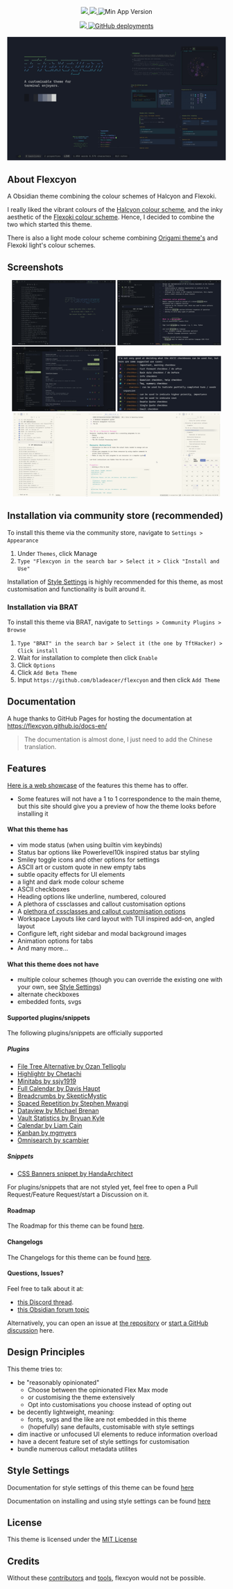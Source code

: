 <p align="center">
    <a href="https://www.moritzjung.dev/obsidian-stats/themes/flexcyon">
        <img src="https://img.shields.io/badge/dynamic/json?query=%24%5B%22flexcyon%22%5D.download&url=https%3A%2F%2Freleases.obsidian.md%2Fstats%2Ftheme&style=for-the-badge&label=Downloads&logo=obsidian" referrerpolicy="noreferrer">
    </a>
    <a href="https://github.com/bladeacer/flexcyon/blob/master/LICENSE">
        <img src="https://img.shields.io/github/license/bladeacer/flexcyon?style=for-the-badge" referrerpolicy="noreferrer"> 
    </a>
    <img alt="Min App Version" src="https://img.shields.io/github/manifest-json/minAppVersion/bladeacer/flexcyon?style=for-the-badge&logo=semver">
</p>
<div align="center">
    <a href="https://github.com/bladeacer/flexcyon/releases/latest">
        <img src="https://img.shields.io/github/v/release/bladeacer/flexcyon?style=for-the-badge&sort=semver&logo=semantic-release" referrerpolicy="noreferrer">
    </a>
    <a href="https://flexcyon.github.io/docs-en/">
        <img alt="GitHub deployments" src="https://img.shields.io/github/deployments/flexcyon/docs-en/github-pages?style=for-the-badge&logo=github">
    </a>
</div>
<br>
<div align="center">
    <img alt="Dark mode theme thumbnail" src="./docs/dark_thumb.webp">
</div>

## About Flexcyon

A Obsidian theme combining the colour schemes of Halcyon and Flexoki.

I really liked the vibrant colours of the [Halcyon colour scheme](https://halcyon-theme.netlify.app/), and the inky aesthetic of the [Flexoki colour scheme](https://stephango.com/flexoki). Hence, I decided to combine the two which started this theme.

There is also a light mode colour scheme combining [Origami theme's](https://github.com/7368697661/Origami) and Flexoki light's colour schemes.

## Screenshots

<div align="center">
    <img alt="Figure 1: ASCII Art, Dimmed File Extensions" src="./docs/showcase1.png" style="width: 47.5%;">
    <img alt="Figure 2: Vim Status Mode, Coloured Headings, Hide Until Hover Status Bar" src="./docs/showcase2.png" style="width: 47.5%;">
</div>
<div align="center">
    <img alt="Figure 3: Dimmed Inactive Settings navigation, smiley and coloured icons" src="./docs/showcase3.png" style="width: 47.5%;">
    <img alt="Figure 5: ASCII checkboxes" src="./docs/ascii_checkboxes1.png" style="width: 47.5%;">
</div>
<div align="center">
    <img alt="Figure 4: Light Mode with Powerlevel10k layout and status style" src="./docs/showcase4.png" style="width: 95%;">
</div>

## Installation via community store (recommended)

To install this theme via the community store, navigate to `Settings > Appearance`

1. Under `Themes`, click Manage
2. `Type "Flexcyon in the search bar > Select it > Click "Install and Use"`

Installation of [Style Settings](#style-settings) is highly recommended for this theme, as most customisation and functionality is built around it.

### Installation via BRAT

To install this theme via BRAT, navigate to `Settings > Community Plugins > Browse`

1. `Type "BRAT" in the search bar > Select it (the one by TftHacker) > Click install`
2. Wait for installation to complete then click `Enable`
3. Click `Options`
4. Click `Add Beta Theme`
5. Input `https://github.com/bladeacer/flexcyon` and then click `Add Theme`

## Documentation

A huge thanks to GitHub Pages for hosting the documentation at https://flexcyon.github.io/docs-en/

> The documentation is almost done, I just need to add the Chinese translation.

## Features

[Here is a web showcase](https://share.note.sx/j4wqojpy#xi8TbTY58w4JaoiHcPdRJA+V60W3jT0qDoLyUhkTE3U) of the features this theme has to offer.

- Some features will not have a 1 to 1 correspondence to the main theme, but this site should give you a preview of how the theme looks before installing it

#### What this theme has

- vim mode status (when using builtin vim keybinds)
- Status bar options like Powerlevel10k inspired status bar styling
- Smiley toggle icons and other options for settings
- ASCII art or custom quote in new empty tabs
- subtle opacity effects for UI elements
- a light and dark mode colour scheme
- ASCII checkboxes
- Heading options like underline, numbered, coloured
- A plethora of cssclasses and callout customisation options
- A [plethora of cssclasses and callout customisation options](https://flexcyon.github.io/docs-en/Styling/CSS-Classes/)
- Workspace Layouts like card layout with TUI inspired add-on, angled layout
- Configure left, right sidebar and modal background images
- Animation options for tabs
- And many more...

#### What this theme does not have

- multiple colour schemes (though you can override the existing one with your own, see [Style Settings](#style-settings))
- alternate checkboxes
- embedded fonts, svgs

#### Supported plugins/snippets

The following plugins/snippets are officially supported

##### Plugins

- [File Tree Alternative by Ozan Tellioglu](https://github.com/ozntel/file-tree-alternative)
- [Highlightr by Chetachi](https://github.com/chetachiezikeuzor/Highlightr-Plugin)
- [Minitabs by ssjy1919](https://github.com/ssjy1919/Obsidian-minitabs)
- [Full Calendar by Davis Haupt](https://github.com/obsidian-community/obsidian-full-calendar)
- [Breadcrumbs by SkepticMystic](https://github.com/SkepticMystic/breadcrumbs)
- [Spaced Repetition by Stephen Mwangi](https://github.com/st3v3nmw/obsidian-spaced-repetition)
- [Dataview by Michael Brenan](https://github.com/blacksmithgu/obsidian-dataview)
- [Vault Statistics by Bryuan Kyle](https://github.com/bkyle/obsidian-vault-statistics-plugin)
- [Calendar by Liam Cain](https://github.com/liamcain/obsidian-calendar-plugin)
- [Kanban by mgmyers](https://github.com/mgmeyers/obsidian-kanban)
- [Omnisearch by scambier](https://github.com/scambier/obsidian-omnisearch)

##### Snippets

- [CSS Banners snippet by HandaArchitect](https://github.com/HandaArchitect/obsidian-banner-snippet)

For plugins/snippets that are not styled yet, feel free to open a Pull Request/Feature Request/start a Discussion on it.

#### Roadmap

The Roadmap for this theme can be found [here](https://flexcyon.github.io/docs-en/README/roadmap/).

#### Changelogs

The Changelogs for this theme can be found [here](https://flexcyon.github.io/docs-en/changelogs/).

#### Questions, Issues?

Feel free to talk about it at:

- [this Discord thread](https://discord.com/channels/686053708261228577/1338130333698359357).
- [this Obsidian forum topic](https://forum.obsidian.md/t/flexcyon-a-dark-theme-for-obsidian/99869)

Alternatively, you can open an issue at [the repository](https://github.com/bladeacer/flexcyon/issues) or [start a GitHub discussion](https://github.com/bladeacer/flexcyon/discussions) here.

## Design Principles

This theme tries to:

- be "reasonably opinionated"
  - Choose between the opinionated Flex Max mode
  - or customising the theme extensively
  - Opt into customisations you choose instead of opting out
- be decently lightweight, meaning:
  - fonts, svgs and the like are not embedded in this theme
  - (hopefully) sane defaults, customisable with style settings
- dim inactive or unfocused UI elements to reduce information overload
- have a decent feature set of style settings for customisation
- bundle numerous callout metadata utilites

## Style Settings

Documentation for style settings of this theme can be found [here](https://flexcyon.github.io/docs-en/Styling/Style-Settings/)

Documentation on installing and using style settings can be found [here](https://github.com/mgmeyers/obsidian-style-settings)

## License

This theme is licensed under the [MIT License](https://github.com/bladeacer/flexcyon/blob/master/LICENSE)

## Credits

Without these [contributors](https://flexcyon.github.io/docs-en/credits/) and
[tools](https://flexcyon.github.io/docs-en/credits/page-1/), flexcyon would not be possible.
